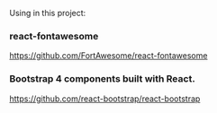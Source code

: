 Using in this project:

<h3>react-fontawesome</h3>

https://github.com/FortAwesome/react-fontawesome

<h3>Bootstrap 4 components built with React.</h3>

https://github.com/react-bootstrap/react-bootstrap